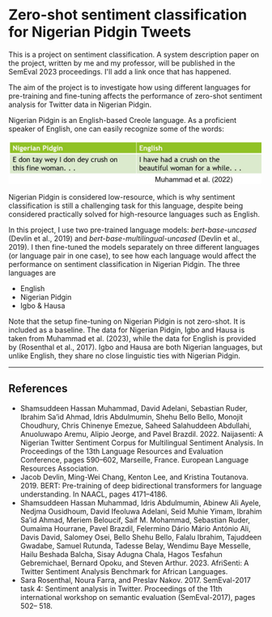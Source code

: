 # Zero-shot sentiment classification for Nigerian Pidgin Tweets

This is a project on sentiment classification. A system description paper on the project, written by me and my professor, will be published in the SemEval 2023 proceedings. I'll add a link once that has happened.

The aim of the project is to investigate how using different languages for pre-training and fine-tuning affects the performance of zero-shot sentiment analysis for Twitter data in Nigerian Pidgin. 

Nigerian Pidgin is an English-based Creole language. As a proficient speaker of English, one can easily recognize some of the words:

<img src="images/nigerian_pidgin.jpg"  width="500">

Nigerian Pidgin is considered low-resource, which is why sentiment classification is still a challenging task for this language, despite being considered practically solved for high-resource languages such as English.

In this project, I use two pre-trained language models: <i>bert-base-uncased</i> (Devlin et al., 2019) and <i>bert-base-multilingual-uncased</i> (Devlin et al., 2019). I then fine-tuned the models separately on three different languages (or language pair in one case), to see how each language would affect the performance on sentiment classification in Nigerian Pidgin. The three languages are

<ul>
<li> English </li>
<li> Nigerian Pidgin </li>
<li> Igbo & Hausa </li>
</ul>

Note that the setup fine-tuning on Nigerian Pidgin is not zero-shot. It is included as a baseline. The data for Nigerian Pidgin, Igbo and Hausa is taken from Muhammad et al. (2023), while the data for English is provided by (Rosenthal et al., 2017). Igbo and Hausa are both Nigerian languages, but unlike English, they share no close linguistic ties with Nigerian Pidgin. 

<hr>

## References

<ul>
<li>Shamsuddeen Hassan Muhammad, David Adelani, Sebastian Ruder, Ibrahim Sa’id Ahmad, Idris Abdulmumin, Shehu Bello Bello, Monojit Choudhury, Chris Chinenye Emezue, Saheed Salahuddeen Abdullahi, Anuoluwapo Aremu, Alipio Jeorge, and Pavel Brazdil. 2022. Naijasenti: A Nigerian Twitter Sentiment Corpus for Multilingual Sentiment Analysis. In Proceedings of the 13th Language Resources and Evaluation Conference, pages 590–602, Marseille, France. European Language Resources Association.</li>
<li>Jacob Devlin, Ming-Wei Chang, Kenton Lee, and
Kristina Toutanova. 2019. BERT: Pre-training of deep bidirectional transformers for language understanding. In NAACL, pages 4171–4186.
</li>
<li>Shamsuddeen Hassan Muhammad, Idris Abdulmumin,
Abinew Ali Ayele, Nedjma Ousidhoum, David Ifeoluwa
Adelani, Seid Muhie Yimam, Ibrahim Sa’id
Ahmad, Meriem Beloucif, Saif M. Mohammad, Sebastian
Ruder, Oumaima Hourrane, Pavel Brazdil,
Felermino Dário Mário António Ali, Davis David,
Salomey Osei, Bello Shehu Bello, Falalu Ibrahim,
Tajuddeen Gwadabe, Samuel Rutunda, Tadesse Belay,
Wendimu Baye Messelle, Hailu Beshada Balcha,
Sisay Adugna Chala, Hagos Tesfahun Gebremichael,
Bernard Opoku, and Steven Arthur. 2023. AfriSenti:
A Twitter Sentiment Analysis Benchmark for African
Languages.</li>
<li>Sara Rosenthal, Noura Farra, and Preslav Nakov. 2017.
SemEval-2017 task 4: Sentiment analysis in Twitter.
Proceedings of the 11th international workshop
on semantic evaluation (SemEval-2017), pages 502–
518.</li>
</ul>

